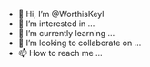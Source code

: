 - 👋 Hi, I’m @WorthisKeyl
- 👀 I’m interested in ...
- 🌱 I’m currently learning ...
- 💞️ I’m looking to collaborate on ...
- 📫 How to reach me ...

<!---
WorthisKeyl/WorthisKeyl is a ✨ special ✨ repository because its `README.md` (this file) appears on your GitHub profile.
You can click the Preview link to take a look at your changes.
--->

